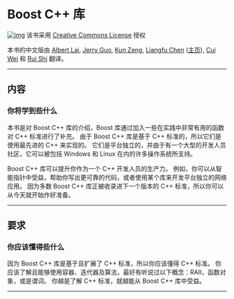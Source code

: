 # Boost C++ 库

[![img](http://zh.highscore.de/cpp/boost/img/88x31_cc_logo.gif)](http://creativecommons.org/licenses/by-nc-nd/3.0/de/deed.zh) 该书采用 [Creative Commons License](http://creativecommons.org/licenses/by-nc-nd/3.0/de/deed.zh) 授权

本书的中文版由           [Albert Lai](mailto:alai04@gmail.com), [Jerry Guo](mailto:jerry2mouse@gmail.com), [Kun Zeng](mailto:zengkun100@gmail.com), [Liangfu Chen](mailto:chenclf@vrlab.cau.ac.kr) ([主页](http://vrlab.cau.ac.kr/~chenclf/)), [Cui Wei](mailto:watsoncui@gmail.com) 和 [Rui Shi](mailto:shiruide@gmail.com)          翻译。         

------

## 内容

### 你将学到些什么

本书是对 Boost C++ 库的介绍，Boost 库通过加入一些在实践中非常有用的函数对 C++ 标准进行了补充。 由于 Boost C++ 库是基于 C++ 标准的，所以它们是使用最先进的 C++ 来实现的。 它们是平台独立的，并由于有一个大型的开发人员社区，它可以被包括 Windows 和 Linux 在内的许多操作系统所支持。

Boost C++ 库可以提升你作为一个 C++ 开发人员的生产力。 例如，你可以从智能指针中受益，帮助你写出更可靠的代码，或者使用某个库来开发平台独立的网络应用。 因为多数 Boost C++ 库正被收录进下一个版本的 C++ 标准，所以你可以从今天就开始作好准备。

------

## 要求

### 你应该懂得些什么

因为 Boost C++ 库是基于且扩展了 C++ 标准，所以你应该懂得 C++ 标准。 你应该了解且能够使用容器、迭代器及算法，最好有听说过以下概念：RAII，函数对象，或是谓词。 你越是了解 C++ 标准，就越能从 Boost C++ 库中受益。

------